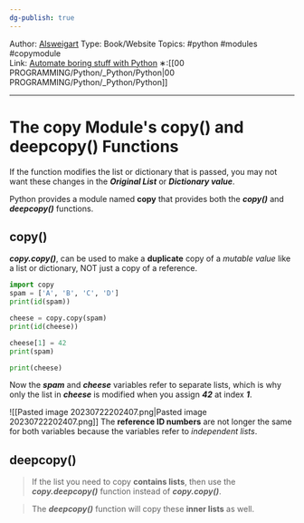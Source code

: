 ```yaml
---
dg-publish: true
---
```

Author: [Alsweigart](https://alsweigart.com/)
Type: Book/Website
Topics: #python #modules #copymodule  
Link: [Automate boring stuff with Python](https://automatetheboringstuff.com/)
∗:[[00 PROGRAMMING/Python/_Python/Python\|00 PROGRAMMING/Python/_Python/Python]] 

---
# The copy Module's copy() and deepcopy() Functions

If the function modifies the list or dictionary that is passed, you may not want these changes in the ___Original List___ or ___Dictionary value___. 

Python provides a module named __copy__ that provides both the ___copy()___ and ___deepcopy()___ functions.

## copy()
___copy.copy()___, can be used to make a __duplicate__ copy of a _mutable value_ like a list or dictionary, NOT just a copy of a reference.
```python
import copy
spam = ['A', 'B', 'C', 'D']
print(id(spam))

cheese = copy.copy(spam)
print(id(cheese))

cheese[1] = 42
print(spam)

print(cheese)
```

Now the ___spam___ and ___cheese___ variables refer to separate lists, 
which is why only the list in ___cheese___ is modified when you assign ___42___ at index ___1___.

![[Pasted image 20230722202407.png\|Pasted image 20230722202407.png]]
The __reference ID numbers__ are not longer the same for both variables because the variables refer to _independent lists_.


## deepcopy()
> If the list you need to copy __contains lists__, then use the ___copy.deepcopy()___ function instead of ___copy.copy()___. 

>The ___deepcopy()___ function will copy these __inner lists__ as well.